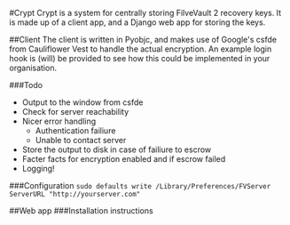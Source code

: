 #Crypt
Crypt is a system for centrally storing FilveVault 2 recovery keys. It is made up of a client app, and a Django web app for storing the keys.

##Client
The client is written in Pyobjc, and makes use of Google's csfde from Cauliflower Vest to handle the actual encryption. An example login hook is (will) be provided to see how this could be implemented in your organisation.

###Todo
- Output to the window from csfde
- Check for server reachability
- Nicer error handling
	- Authentication failiure
	- Unable to contact server
- Store the output to disk in case of failiure to escrow
- Facter facts for encryption enabled and if escrow failed
- Logging!

###Configuration
``sudo defaults write /Library/Preferences/FVServer ServerURL "http://yourserver.com"``

##Web app
###Installation instructions